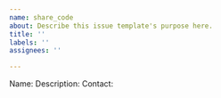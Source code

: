 ```yaml
---
name: share_code
about: Describe this issue template's purpose here.
title: ''
labels: ''
assignees: ''

---
```


Name:
Description:
Contact:
